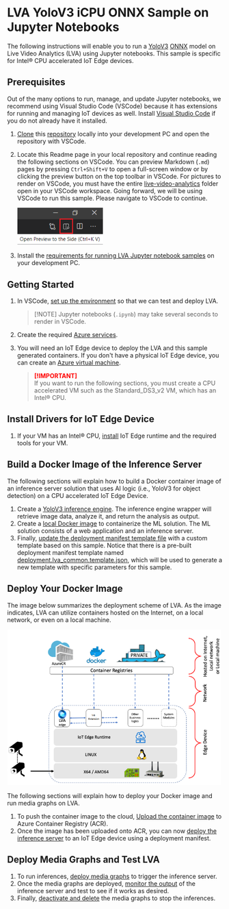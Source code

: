 # LVA YoloV3 iCPU ONNX Sample on Jupyter Notebooks 
The following instructions will enable you to run a [YoloV3](http://pjreddie.com/darknet/yolo/) [ONNX](http://onnx.ai/) model on Live Video Analytics (LVA) using Jupyter notebooks. This sample is specific for Intel® CPU accelerated IoT Edge devices. 

## Prerequisites
Out of the many options to run, manage, and update Jupyter notebooks, we recommend using Visual Studio Code (VSCode) because it has extensions for running and managing IoT devices as well. Install [Visual Studio Code](https://code.visualstudio.com/docs/setup/setup-overview) if you do not already have it installed. 

1. [Clone](https://code.visualstudio.com/Docs/editor/versioncontrol#_cloning-a-repository) this [repository](/../../) locally into your development PC and open the repository with VSCode. 
2. Locate this Readme page in your local repository and continue reading the following sections on VSCode. You can preview Markdown (`.md`) pages by pressing `Ctrl+Shift+V` to open a full-screen window or by clicking the preview button on the top toolbar in VSCode. For pictures to render on VSCode, you must have the entire [live-video-analytics](/../..) folder open in your VSCode workspace. Going forward, we will be using VSCode to run this sample. Please navigate to VSCode to continue. 
   
   <img src="../../../../../../images/_markdown_preview.png" width=200px/> 
   <br>

3. Install the [requirements for running LVA Jupyter notebook samples](../../../common/requirements.md) on your development PC.

## Getting Started
1. In VSCode, [set up the environment](../../../common/setup_environment.ipynb) so that we can test and deploy LVA.
   ><span>[!NOTE]</span>
   >Jupyter notebooks (`.ipynb`) may take several seconds to render in VSCode.
2. Create the required [Azure services](../../../common/create_azure_services.ipynb).
3. You will need an IoT Edge device to deploy the LVA and this sample generated containers. If you don't have a physical IoT Edge device, you can create an [Azure virtual machine](../../../common/create_azure_vm.ipynb).

    > <span style="color:red; font-weight:bold"> [!IMPORTANT] </span>  
    > If you want to run the following sections, you must create a CPU accelerated VM such as the Standard_DS3_v2 VM, which has an Intel® CPU.

<!--
    Change the following steps based on specific instructions.
-->

## Install Drivers for IoT Edge Device
1. If your VM has an Intel® CPU, [install](../../../common/install_iotedge_runtime_cpu.md) IoT Edge runtime and the required tools for your VM. 

## Build a Docker Image of the Inference Server
The following sections will explain how to build a Docker container image of an inference server solution that uses AI logic (i.e., YoloV3 for object detection) on a CPU accelerated IoT Edge Device.
1. Create a [YoloV3 inference engine](create_yolov3_icpu_inference_engine.ipynb). The inference engine wrapper will retrieve image data, analyze it, and return the analysis as output.
2. Create a [local Docker image](create_yolov3_icpu_container_image.ipynb) to containerize the ML solution. The ML solution consists of a web application and an inference server.
3. Finally, [update the deployment manifest template file](create_yolov3_icpu_deployment_manifest.ipynb) with a custom template based on this sample. Notice that there is a pre-built deployment manifest template named [deployment.lva_common.template.json](../../../common/deployment.lva_common.template.json), which will be used to generate a new template with specific parameters for this sample.

## Deploy Your Docker Image
The image below summarizes the deployment scheme of LVA. As the image indicates, LVA can utilize containers hosted on the Internet, on a local network, or even on a local machine.

<img src="../../../../../../images/_architecture.png?raw=true" width=500px/>  

The following sections will explain how to deploy your Docker image and run media graphs on LVA. 

1. To push the container image to the cloud, [Upload the container image](../../../common/upload_container_image_to_acr.ipynb) to Azure Container Registry (ACR).
2. Once the image has been uploaded onto ACR, you can now [deploy the inference server](../../../common/deploy_iotedge_modules.ipynb) to an IoT Edge device using a deployment manifest. 

## Deploy Media Graphs and Test LVA
1. To run inferences, [deploy media graphs](../../../common/deploy_media_graph.ipynb) to trigger the inference server.
2. Once the media graphs are deployed, [monitor the output](../../../common/monitor_output.md) of the inference server and test to see if it works as desired.
3. Finally, [deactivate and delete](../../../common/delete_media_graph.ipynb) the media graphs to stop the inferences.
